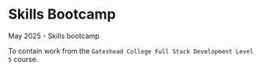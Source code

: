 # Skills Bootcamp
May 2025 - Skills bootcamp

To contain work from the `Gateshead College Full Stack Development Level 5` course.
